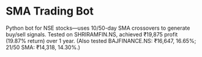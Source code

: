 # SMA Trading Bot
Python bot for NSE stocks—uses 10/50-day SMA crossovers to generate buy/sell signals. Tested on SHRIRAMFIN.NS, achieved ₹19,875 profit (19.87% return) over 1 year. (Also tested BAJFINANCE.NS: ₹16,647, 16.65%; 21/50 SMA: ₹14,318, 14.30%.)
